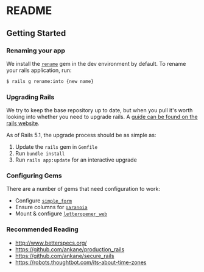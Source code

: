 # README

## Getting Started

### Renaming your app

We install the [`rename`](https://github.com/morshedalam/rename) gem in the dev environment by default. To rename your rails application, run:

```sh
$ rails g rename:into {new name}
```

### Upgrading Rails

We try to keep the base repository up to date, but when you pull it's worth looking into whether you need to upgrade rails. A [guide can be found on the rails website](http://guides.rubyonrails.org/upgrading_ruby_on_rails.html).

As of Rails 5.1, the upgrade process should be as simple as:

1. Update the `rails` gem in `Gemfile`
2. Run `bundle install`
3. Run `rails app:update` for an interactive upgrade

### Configuring Gems

There are a number of gems that need configuration to work:

- Configure [`simple_form`](https://github.com/plataformatec/simple_form)
- Ensure columns for [`paranoia`](https://github.com/rubysherpas/paranoia)
- Mount & configure [`letteropener_web`](https://github.com/fgrehm/letter_opener_web)

### Recommended Reading

- http://www.betterspecs.org/
- https://github.com/ankane/production_rails
- https://github.com/ankane/secure_rails
- https://robots.thoughtbot.com/its-about-time-zones
